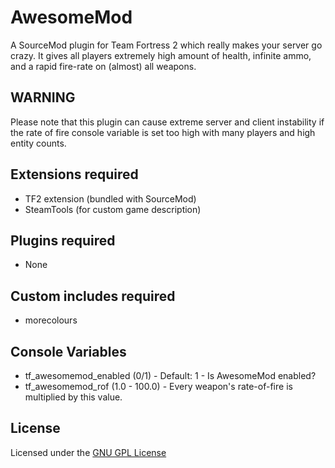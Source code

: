 AwesomeMod
============
A SourceMod plugin for Team Fortress 2 which really makes your server go crazy. It gives all players extremely high amount of health, infinite ammo, and a rapid fire-rate on (almost) all weapons.

## WARNING
Please note that this plugin can cause extreme server and client instability if the rate of fire console variable is set too high with many players and high entity counts.

## Extensions required 
- TF2 extension (bundled with SourceMod)
- SteamTools (for custom game description)

## Plugins required
- None

## Custom includes required
- morecolours

## Console Variables
- tf_awesomemod_enabled (0/1) - Default: 1 - Is AwesomeMod enabled?
- tf_awesomemod_rof (1.0 - 100.0) - Every weapon's rate-of-fire is multiplied by this value. 

## License
Licensed under the [GNU GPL License](LICENSE.md)